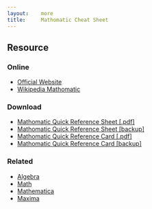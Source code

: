 ```yaml
---
layout:    more
title:     Mathomatic Cheat Sheet
---
```

<div class="content content-400">
    <div class="board board-326">
        <h2 class="board-title">Resource</h2>
        <div class="board-card">
            <h3 class="board-card-title">Online</h3>
            <ul>
                <li><a href="http://www.mathomatic.org/">Official Website</a></li>
                <li><a href="http://en.wikipedia.org/wiki/Mathomatic">Wikipedia Mathomatic</a></li>
            </ul>
        </div>
        <div class="board-card">
            <h3 class="board-card-title">Download</h3>
            <ul>
                <li><a href="http://mathomatic.org/quickref.pdf">Mathomatic Quick Reference Sheet [.pdf]</a></li>
                <li><a href="/static/cs/mathomatic.quickref.pdf">Mathomatic Quick Reference Sheet [backup]</a></li>
                <li><a href="http://mathomatic.org/quickrefcard.pdf">Mathomatic Quick Reference Card [.pdf]</a></li>
                <li><a href="/static/cs/mathomaticquickrefcard.pdf">Mathomatic Quick Reference Card [backup]</a></li>
            </ul>
        </div>
        <div class="board-card">
            <h3 class="board-card-title">Related</h3>
            <ul>
                <li><a href="/algebra" title="Algebra Cheat Sheet">Algebra</a></li>
                <li><a href="/math" title="Math Cheat Sheet">Math</a></li>
                <li><a href="/mathematica" title="Mathematica Cheat Sheet">Mathematica</a></li>
                <li><a href="/maxima" title="Maxima Cheat Sheet">Maxima</a></li>
            </ul>
        </div>
    </div>
</div>
